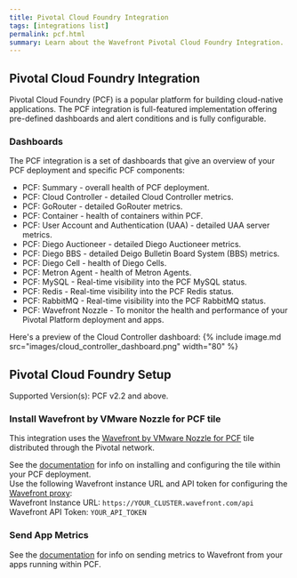 ```yaml
---
title: Pivotal Cloud Foundry Integration
tags: [integrations list]
permalink: pcf.html
summary: Learn about the Wavefront Pivotal Cloud Foundry Integration.
---
```

## Pivotal Cloud Foundry Integration

Pivotal Cloud Foundry (PCF) is a popular platform for building cloud-native applications. The PCF integration is full-featured implementation offering pre-defined dashboards and alert conditions and is fully configurable.

### Dashboards

The PCF integration is a set of dashboards that give an overview of your PCF deployment and specific PCF components:

- PCF: Summary - overall health of PCF deployment.
- PCF: Cloud Controller - detailed Cloud Controller metrics.
- PCF: GoRouter - detailed GoRouter metrics.
- PCF: Container - health of containers within PCF.
- PCF: User Account and Authentication (UAA) - detailed UAA server metrics.
- PCF: Diego Auctioneer - detailed Diego Auctioneer metrics.
- PCF: Diego BBS - detailed Deigo Bulletin Board System (BBS) metrics.
- PCF: Diego Cell - health of Diego Cells.
- PCF: Metron Agent - health of Metron Agents.
- PCF: MySQL - Real-time visibility into the PCF MySQL status.
- PCF: Redis - Real-time visibility into the PCF Redis status.
- PCF: RabbitMQ - Real-time visibility into the PCF RabbitMQ status.
- PCF: Wavefront Nozzle - To monitor the health and performance of your Pivotal Platform deployment and apps.

Here's a preview of the Cloud Controller dashboard:
{% include image.md src="images/cloud_controller_dashboard.png" width="80" %}

## Pivotal Cloud Foundry Setup



Supported Version(s): PCF v2.2 and above.

### Install Wavefront by VMware Nozzle for PCF tile

This integration uses the [Wavefront by VMware Nozzle for PCF](https://network.pivotal.io/products/wavefront-nozzle)
tile distributed through the Pivotal network.

See the [documentation](http://docs.pivotal.io/partners/wavefront-nozzle/installing.html) for info on installing and configuring the tile within your PCF deployment.  
Use the following Wavefront instance URL and API token for configuring the [Wavefront proxy](http://docs.pivotal.io/partners/wavefront-nozzle/installing.html#install):   
Wavefront Instance URL: `https://YOUR_CLUSTER.wavefront.com/api`  
Wavefront API Token: `YOUR_API_TOKEN`

### Send App Metrics

See the [documentation](http://docs.pivotal.io/partners/wavefront-nozzle/installing.html#marketplace)
for info on sending metrics to Wavefront from your apps running within PCF.


